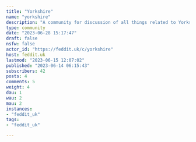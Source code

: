 ```yaml
---
title: "Yorkshire" 
name: "yorkshire"
description: "A community for discussion of all things related to Yorkshire or places in Yorkshire.Rules:- No racism, xenophobia, homophobia, transphobia, etc.- No spam (a bit of promoting is OK if it's related to Yorkshire, but don't take the piss).  - Posts must be relevant to Yorkshire in some way.- No harassment or abuse.- Don't be a dick. "
type: community
date: "2023-06-28 15:17:47"
draft: false
nsfw: false
actor_id: "https://feddit.uk/c/yorkshire"
host: feddit.uk
lastmod: "2023-06-15 12:07:02"
published: "2023-06-14 06:15:43"
subscribers: 42
posts: 4
comments: 5
weight: 4
dau: 1
wau: 2
mau: 2
instances:
- "feddit_uk"
tags: 
- "feddit_uk"

---
```

